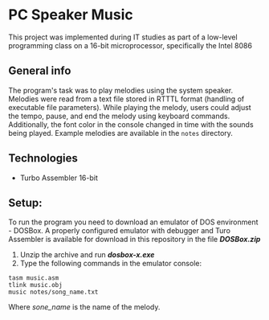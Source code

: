 # PC Speaker Music
This project was implemented during IT studies as part of a low-level programming class on a 16-bit microprocessor, specifically the Intel 8086

## General info
The program's task was to play melodies using the system speaker. Melodies were read from a text file stored in RTTTL format (handling of executable file parameters). While playing the melody, users could adjust the tempo, pause, and end the melody using 
keyboard commands. Additionally, the font color in the console changed in time with the sounds being played. Example melodies are available in the `notes` directory.

## Technologies
- Turbo Assembler 16-bit

## Setup:
To run the program you need to download an emulator of DOS environment - DOSBox. A properly configured emulator with debugger and Turo Assembler is available for download in this repository in the file 
**_DOSBox.zip_**
1. Unzip the archive and run **_dosbox-x.exe_**
2. Type the following commands in the emulator console:
```DOSBox CLI
tasm music.asm
tlink music.obj
music notes/song_name.txt
```
Where _sone_name_ is the name of the melody.
